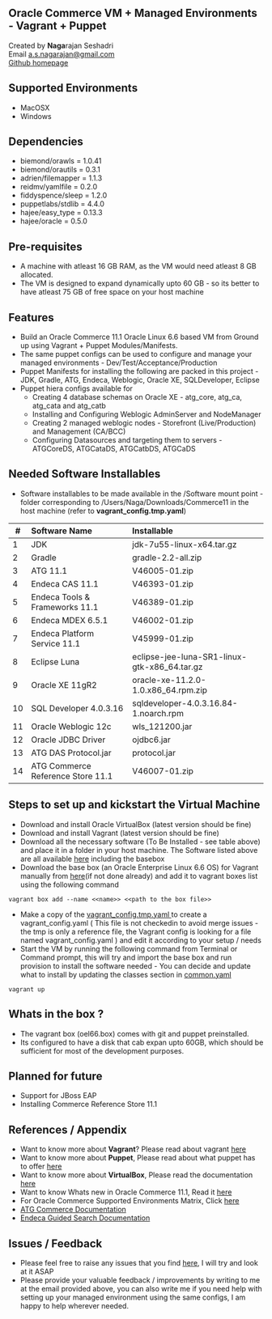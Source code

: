 ## Oracle Commerce VM + Managed Environments - Vagrant + Puppet

Created by **Naga**rajan Seshadri  
Email <a.s.nagarajan@gmail.com>  
[Github homepage](https://github.com/nagaseshadri/puppet-vagrant-oc11.1)

## Supported Environments

- MacOSX
- Windows

## Dependencies

- biemond/orawls = 1.0.41
- biemond/orautils = 0.3.1
- adrien/filemapper = 1.1.3
- reidmv/yamlfile = 0.2.0
- fiddyspence/sleep = 1.2.0
- puppetlabs/stdlib = 4.4.0
- hajee/easy_type = 0.13.3
- hajee/oracle  = 0.5.0

## Pre-requisites

- A machine with atleast 16 GB RAM, as the VM would need atleast 8 GB allocated.
- The VM is designed to expand dynamically upto 60 GB - so its better to have atleast 75 GB of free space on your host machine

## Features

- Build an Oracle Commerce 11.1 Oracle Linux 6.6 based VM from Ground up using Vagrant + Puppet Modules/Manifests. 
- The same puppet configs can be used to configure and manage your managed environments - Dev/Test/Acceptance/Production
- Puppet Manifests for installing the following are packed in this project - JDK, Gradle, ATG, Endeca, Weblogic, Oracle XE, SQLDeveloper, Eclipse 
- Puppet hiera configs available for 
  - Creating 4 database schemas on Oracle XE - atg_core, atg_ca, atg_cata and atg_catb
  - Installing and Configuring Weblogic AdminServer and NodeManager
  - Creating 2 managed weblogic nodes - Storefront (Live/Production) and Management (CA/BCC)
  - Configuring Datasources and targeting them to servers - ATGCoreDS, ATGCataDS, ATGCatbDS, ATGCaDS

## Needed Software Installables

- Software installables to be made available in the /Software mount point - folder corresponding to /Users/Naga/Downloads/Commerce11  in the host machine (refer to **vagrant_config.tmp.yaml**)

| # | Software Name | Installable |
| --- | :----------- | :---------- |
| 1 | JDK | jdk-7u55-linux-x64.tar.gz |
| 2 | Gradle | gradle-2.2-all.zip |
| 3 | ATG 11.1 | V46005-01.zip |
| 4 | Endeca CAS 11.1 | V46393-01.zip |
| 5 | Endeca Tools & Frameworks 11.1 | V46389-01.zip |
| 6 | Endeca MDEX 6.5.1 | V46002-01.zip |
| 7 | Endeca Platform Service 11.1 | V45999-01.zip |
| 8 | Eclipse Luna | eclipse-jee-luna-SR1-linux-gtk-x86_64.tar.gz |
| 9 | Oracle XE 11gR2 | oracle-xe-11.2.0-1.0.x86_64.rpm.zip |
| 10 | SQL Developer 4.0.3.16| sqldeveloper-4.0.3.16.84-1.noarch.rpm |
| 11 | Oracle Weblogic 12c | wls_121200.jar |
| 12 | Oracle JDBC Driver | ojdbc6.jar |
| 13 | ATG DAS Protocol.jar | protocol.jar |
| 14 | ATG Commerce Reference Store 11.1 | V46007-01.zip |

## Steps to set up and kickstart the Virtual Machine

- Download and install Oracle VirtualBox (latest version should be fine)
- Download and install Vagrant (latest version should be fine)
- Download all the necessary software (To Be Installed - see table above) and place it in a folder in your host machine. The Software listed above are all available [here](http://ppl.ug/LPZQYuf_xMI/) including the basebox 
- Download the base box (an Oracle Enterprise Linux 6.6 OS) for Vagrant manually from [here](https://www.dropbox.com/s/f5jk8tym60efisp/oel66.box?dl=0)(if not done already) and add it to vagrant boxes list using the following command
```
vagrant box add --name <<name>> <<path to the box file>>
```
- Make a copy of the [vagrant_config.tmp.yaml ](./vagrant_config.tmp.yaml) to create a vagrant_config.yaml ( This file is not checkedin to avoid merge issues - the tmp is only a reference file, the Vagrant config is looking for a file named vagrant_config.yaml ) and edit it according to your setup / needs
- Start the VM by running the following command from Terminal or Command prompt, this will try and import the base box and run provision to install the software needed - You can decide and update what to install by updating the classes section in [common.yaml](./hieradata/nodes/local/common.yaml)
```
vagrant up
```

## Whats in the box ?

- The vagrant box (oel66.box) comes with git and puppet preinstalled.
- Its configured to have a disk that cab expan upto 60GB, which should be sufficient for most of the development purposes.

## Planned for future

- Support for JBoss EAP
- Installing Commerce Reference Store 11.1

## References / Appendix

- Want to know more about **Vagrant**? Please read about vagrant [here](https://www.vagrantup.com/)
- Want to know more about **Puppet**, Please read about what puppet has to offer [here](https://puppetlabs.com/)
- Want to know more about **VirtualBox**, Please read the documentation [here](https://www.virtualbox.org/)
- Want to know Whats new in Oracle Commerce 11.1, Read it [here](http://www.oracle.com/technetwork/apps-tech/commerce/overview/oc-11-1-0-whatsnew-2245182.pdf)
- For Oracle Commerce Supported Environments Matrix, Click [here](https://support.oracle.com/epmos/faces/DocumentDisplay?id=1908576.1)
- [ATG Commerce Documentation](http://www.oracle.com/technetwork/documentation/atgwebcommerce-393465.html)
- [Endeca Guided Search Documentation](http://www.oracle.com/technetwork/indexes/documentation/endecaguidedsearch-1552767.html)

## Issues / Feedback

- Please feel free to raise any issues that you find [here](https://github.com/nagaseshadri/puppet-vagrant-oc11.1/issues/new), I will try and look at it ASAP
- Please provide your valuable feedback / improvements by writing to me at the email provided above, you can also write me if you need help with setting up your managed environment using the same configs, I am happy to help wherever needed.

